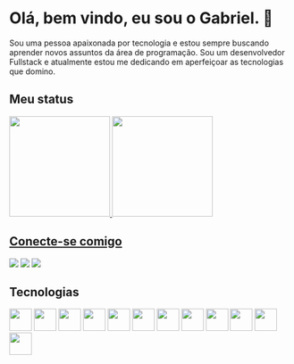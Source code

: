 
# Olá, bem vindo, eu sou o Gabriel. 👋

Sou uma pessoa apaixonada por tecnologia e estou sempre buscando aprender novos assuntos da área de programação. Sou um desenvolvedor Fullstack e atualmente estou me dedicando em aperfeiçoar as tecnologias que domino.

## Meu status

<div>
<a href="https://github.com/gsillva18">
<img loading="lazy" height="180em" src="https://github-readme-stats.vercel.app/api/top-langs/?username=gsillva18&layout=compact&langs_count=7&theme=dracula&title_color=30A3DC&border_color=30A3DC"/>
<img loading="lazy" height="180em" src="https://github-readme-stats.vercel.app/api?username=gsillva18&show_icons=true&theme=dracula&include_all_commits=true&count_private=true&title_color=30A3DC&border_color=30A3DC"/>
</div>

## Conecte-se comigo

<div>
    <a href="https://www.youtube.com/@josegabrieldasilvalima7344" target="_blank"><img loading="lazy" src="https://img.shields.io/badge/YouTube-FF0000?style=for-the-badge&logo=youtube&logoColor=white" target="_blank"></a>
    <a href="https://www.linkedin.com/in/josé-gabriel-da-silva-lima-6398a8213" target="_blank"><img loading="lazy" src="https://img.shields.io/badge/-LinkedIn-%230077B5?style=for-the-badge&logo=linkedin&logoColor=white" target="_blank"></a>   
    <a href = "mailto:josegabrielg831@gmail.com"><img loading="lazy" src="https://img.shields.io/badge/Gmail-D14836?style=for-the-badge&logo=gmail&logoColor=white" target="_blank"></a>
</div>

## Tecnologias

<div style="display: inline_block">
    <img loading="lazy" src="https://cdn.jsdelivr.net/gh/devicons/devicon/icons/java/java-original.svg" width="40" height="40"/>
    <img loading="lazy" src="https://cdn.jsdelivr.net/gh/devicons/devicon/icons/python/python-original.svg" width="40" height="40"/>
    <img loading="lazy" src="https://cdn.jsdelivr.net/gh/devicons/devicon/icons/javascript/javascript-original.svg" width="40" height="40"/>
    <img loading="lazy" src="https://cdn.jsdelivr.net/gh/devicons/devicon/icons/spring/spring-original-wordmark.svg" width="40" height="40">
    <img loading="lazy" src="https://cdn.jsdelivr.net/gh/devicons/devicon/icons/mysql/mysql-original-wordmark.svg" width="40" height="40">
    <img loading="lazy" src="https://cdn.jsdelivr.net/gh/devicons/devicon/icons/postgresql/postgresql-original.svg" width="40" height="40">
    <img loading="lazy" src="https://cdn.jsdelivr.net/gh/devicons/devicon/icons/git/git-original.svg" width="40" height="40">
    <img loading="lazy" src="https://cdn.jsdelivr.net/gh/devicons/devicon/icons/html5/html5-original.svg" width="40" height="40"/>
    <img loading="lazy" src="https://cdn.jsdelivr.net/gh/devicons/devicon/icons/css3/css3-original.svg" width="40" height="40"/>
    <img loading="lazy" src="https://cdn.jsdelivr.net/gh/devicons/devicon/icons/react/react-original.svg" width="40" height="40">
    <img loading="lazy" src="https://cdn.jsdelivr.net/gh/devicons/devicon/icons/materialui/materialui-original.svg" width="40" height="40">  
    <img loading="lazy" src="https://cdn.jsdelivr.net/gh/devicons/devicon/icons/bootstrap/bootstrap-original.svg" width="40" height="40">
    
</div>
